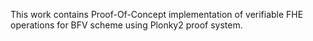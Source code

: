 This work contains Proof-Of-Concept implementation of verifiable FHE operations for BFV scheme using Plonky2 proof system.
